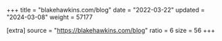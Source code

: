 +++
title = "blakehawkins.com/blog"
date = "2022-03-22"
updated = "2024-03-08"
weight = 57177

[extra]
source = "https://blakehawkins.com/blog"
ratio = 6
size = 56
+++

